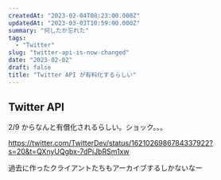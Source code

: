 ```yaml
---
createdAt: "2023-02-04T08:23:00.000Z"
updatedAt: "2023-03-03T10:59:00.000Z"
summary: "何したか忘れた"
tags:
  - "Twitter"
slug: "twitter-api-is-now-changed"
date: "2023-02-02"
draft: false
title: "Twitter API が有料化するらしい"
---
```


## **Twitter API**

2/9 からなんと有償化されるらしい。ショック。。。

https://twitter.com/TwitterDev/status/1621026986784337922?s=20&t=QXnyUQgbx-7dPiJbRSm1xw

過去に作ったクライアントたちもアーカイブするしかないなー
